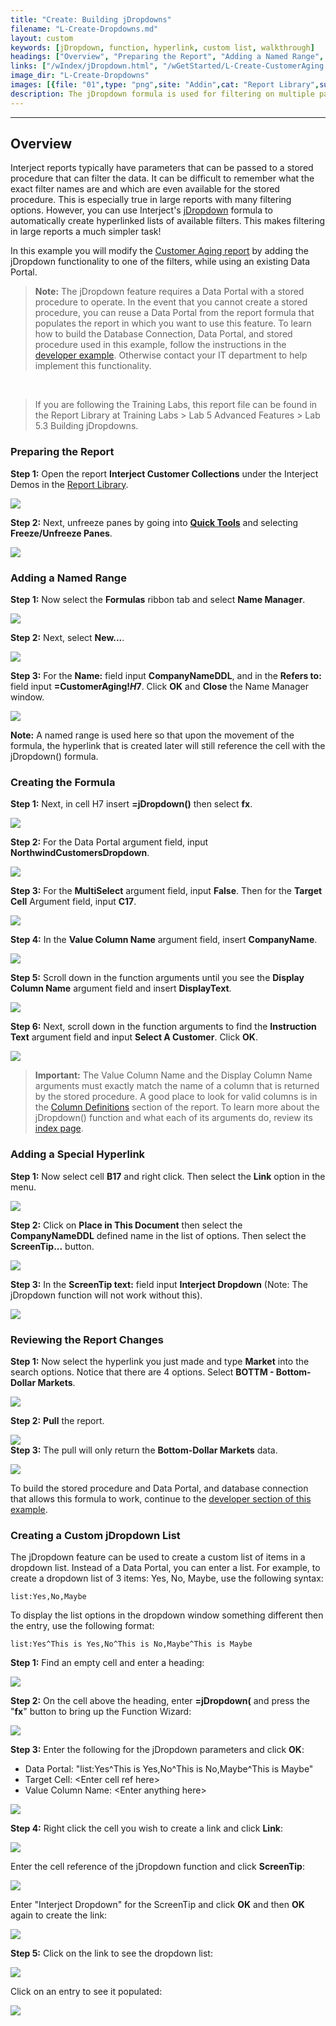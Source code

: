 ```yaml
---
title: "Create: Building jDropdowns"
filename: "L-Create-Dropdowns.md"
layout: custom
keywords: [jDropdown, function, hyperlink, custom list, walkthrough]
headings: ["Overview", "Preparing the Report", "Adding a Named Range", "Creating the Formula", "Adding a Special Hyperlink", "Reviewing the Report Changes", "Creating a Custom jDropdown List"]
links: ["/wIndex/jDropdown.html", "/wGetStarted/L-Create-CustomerAging.html", "https://docs.gointerject.com/wGetStarted/L-Dev-jDropdowns.html", "/wAbout/Report-Library-Basics.html", "/wGetStarted/INTERJECT-Ribbon-Menu-Items.html", "https://docs.gointerject.com/wAbout/Basics-of-Report-Formulas.html#column-definitions", "https://docs.gointerject.com/wIndex/jDropdown.html", "/wGetStarted/L-Dev-jDropdowns.html"]
image_dir: "L-Create-Dropdowns"
images: [{file: "01",type: "png",site: "Addin",cat: "Report Library",sub: "",report: "Interject Customer Collections",ribbon: "Simple",config: ""},{file: "02",type: "png",site: "Addin",cat: "Quick Tools",sub: "",report: "Customer Aging Summary",ribbon: "Simple",config: ""},{file: "03",type: "png",site: "Addin",cat: "Report",sub: "",report: "",ribbon: "",config: "Yes"},{file: "04",type: "png",site: "Excel",cat: "Name Manger",sub: "",report: "Customer Aging Summary",ribbon: "",config: "Yes"},{file: "05",type: "png",site: "Excel",cat: "Name Manger",sub: "New Name",report: "Customer Aging Summary",ribbon: "",config: "Yes"},{file: "06",type: "png",site: "Excel",cat: "Function Wizard",sub: "",report: "Customer Aging Summary",ribbon: "",config: "Yes"},{file: "07",type: "png",site: "Excel",cat: "Function Wizard",sub: "",report: "Customer Aging Summary",ribbon: "",config: "Yes"},{file: "08",type: "png",site: "Excel",cat: "Function Wizard",sub: "",report: "Customer Aging Summary",ribbon: "",config: "Yes"},{file: "09",type: "png",site: "Excel",cat: "Function Wizard",sub: "",report: "Customer Aging Summary",ribbon: "",config: "Yes"},{file: "10",type: "png",site: "Excel",cat: "Function Wizard",sub: "",report: "Customer Aging Summary",ribbon: "",config: "Yes"},{file: "11",type: "png",site: "Excel",cat: "Function Wizard",sub: "",report: "Customer Aging Summary",ribbon: "",config: "Yes"},{file: "12",type: "png",site: "Excel",cat: "Right Click Menu",sub: "",report: "Customer Aging Summary",ribbon: "",config: "Yes"},{file: "13",type: "png",site: "Excel",cat: "Insert Hyperlink",sub: "",report: "Customer Aging Summary",ribbon: "",config: "Yes"},{file: "14",type: "png",site: "Excel",cat: "Insert Hyperlink",sub: "",report: "Customer Aging Summary",ribbon: "",config: "Yes"},{file: "15",type: "png",site: "Addin",cat: "Jdropdown Select Menu",sub: "",report: "Customer Aging Summary",ribbon: "",config: "Yes"},{file: "16",type: "png",site: "Addin",cat: "Pull Data",sub: "",report: "Customer Aging Summary",ribbon: "",config: "Yes"},{file: "17",type: "png",site: "Addin",cat: "Report",sub: "",report: "Customer Aging Summary",ribbon: "",config: "Yes"},{file: "EnterYourResponse",type: "png",site: "Addin",cat: "Report",sub: "",report: "",ribbon: "",config: ""},{file: "EnterjDropdown",type: "png",site: "Addin",cat: "Report",sub: "",report: "",ribbon: "",config: ""},{file: "EnterFX",type: "png",site: "Excel",cat: "Function Wizard",sub: "",report: "",ribbon: "",config: ""},{file: "ClickLink",type: "png",site: "Excel",cat: "Right Click Menu",sub: "",report: "",ribbon: "",config: ""},{file: "TypeTheCellReference",type: "png",site: "Excel",cat: "Insert Hyperlink",sub: "",report: "",ribbon: "",config: ""},{file: "EnterScreenTipText",type: "png",site: "Excel",cat: "Insert Hyperlink",sub: "",report: "",ribbon: "",config: ""},{file: "DropdownList",type: "png",site: "Addin",cat: "Jdropdown Select Menu",sub: "",report: "",ribbon: "",config: ""},{file: "EntryEntered",type: "png",site: "Addin",cat: "Report",sub: "",report: "",ribbon: "",config: ""}]
description: The jDropdown formula is used for filtering on multiple parameters.
---
```

* * *

## Overview

Interject reports typically have parameters that can be passed to a stored procedure that can filter the data. It can be difficult to remember what the exact filter names are and which are even available for the stored procedure. This is especially true in large reports with many filtering options. However, you can use Interject's [jDropdown](/wIndex/jDropdown.html) formula to automatically create hyperlinked lists of available filters. This makes filtering in large reports a much simpler task! 

In this example you will modify the [Customer Aging report](/wGetStarted/L-Create-CustomerAging.html) by adding the jDropdown functionality to one of the filters, while using an existing Data Portal.

<blockquote class=highlight_note>
<b>Note:</b> The jDropdown feature requires a Data Portal with a stored procedure to operate. In the event that you cannot create a stored procedure, you can reuse a Data Portal from the report formula that populates the report in which you want to use this feature. To learn how to build the Database Connection, Data Portal, and stored procedure used in this example, follow the instructions in the <a href="https://docs.gointerject.com/wGetStarted/L-Dev-jDropdowns.html">developer example</a>. Otherwise contact your IT department to help implement this functionality.
</blockquote>

<br>

<blockquote class=lab_info>
 If you are following the Training Labs, this report file can be found in the Report Library at Training Labs > Lab 5 Advanced Features > Lab 5.3 Building jDropdowns.
</blockquote>

### Preparing the Report

**Step 1:** Open the report **Interject Customer Collections** under the Interject Demos in the [Report Library](/wAbout/Report-Library-Basics.html).

![](/images/L-Create-Dropdowns/01.png)

**Step 2:** Next, unfreeze panes by going into [**Quick Tools**](/wGetStarted/INTERJECT-Ribbon-Menu-Items.html) and selecting **Freeze/Unfreeze Panes**.

![](/images/L-Create-Dropdowns/02.png)
<br>

### Adding a Named Range

**Step 1:** Now select the **Formulas** ribbon tab and select **Name Manager**.

![](/images/L-Create-Dropdowns/03.png)
<br>

**Step 2:** Next, select **New...**.

![](/images/L-Create-Dropdowns/04.png)
<br>

**Step 3:** For the **Name:** field input **CompanyNameDDL**, and in the **Refers to:** field input **=CustomerAging!$H$7**. Click **OK** and **Close** the Name Manager window.

![](/images/L-Create-Dropdowns/05.png)

**Note:** A named range is used here so that upon the movement of the formula, the hyperlink that is created later will still reference the cell with the jDropdown() formula.
<br>

### Creating the Formula

**Step 1:** Next, in cell H7 insert **=jDropdown()** then select **fx**.

![](/images/L-Create-Dropdowns/06.png)
<br>

**Step 2:** For the Data Portal argument field, input **NorthwindCustomersDropdown**.

![](/images/L-Create-Dropdowns/07.png)
<br>

**Step 3:** For the **MultiSelect** argument field, input **False**. Then for the **Target Cell** Argument field, input **C17**.

![](/images/L-Create-Dropdowns/08.png)
<br>

**Step 4:** In the **Value Column Name** argument field, insert **CompanyName**.

![](/images/L-Create-Dropdowns/09.png)
<br>

**Step 5:** Scroll down in the function arguments until you see the **Display Column Name** argument field and insert **DisplayText**.

![](/images/L-Create-Dropdowns/10.png)
<br>

**Step 6:** Next, scroll down in the function arguments to find the **Instruction Text** argument field and input **Select A Customer**. Click **OK**.

![](/images/L-Create-Dropdowns/11.png)
<br>

<blockquote class=highlight_note>
<b>Important:</b> The Value Column Name and the Display Column Name arguments must exactly match the name of a column that is returned by the stored procedure. A good place to look for valid columns is in the <a href="https://docs.gointerject.com/wAbout/Basics-of-Report-Formulas.html#column-definitions">Column Definitions</a> section of the report. To learn more about the jDropdown() function and what each of its arguments do, review its <a href="https://docs.gointerject.com/wIndex/jDropdown.html">index page</a>.
</blockquote>

### Adding a Special Hyperlink

**Step 1:** Now select cell **B17** and right click. Then select the **Link** option in the menu.

![](/images/L-Create-Dropdowns/12.png)
<br>

**Step 2:** Click on **Place in This Document** then select the **CompanyNameDDL** defined name in the list of options. Then select the **ScreenTip...** button.

![](/images/L-Create-Dropdowns/13.png)
<br>

**Step 3:** In the **ScreenTip text:** field input **Interject Dropdown** (Note: The jDropdown function will not work without this).

![](/images/L-Create-Dropdowns/14.png)
<br>

### Reviewing the Report Changes

**Step 1:** Now select the hyperlink you just made and type **Market** into the search options. Notice that there are 4 options. Select **BOTTM - Bottom-Dollar Markets**.

![](/images/L-Create-Dropdowns/15.png)
<br>

**Step 2:** **Pull** the report.

![](/images/L-Create-Dropdowns/16.png)
<br>
**Step 3:** The pull will only return the **Bottom-Dollar Markets** data.

![](/images/L-Create-Dropdowns/17.png)
<br>

To build the stored procedure and Data Portal, and database connection that allows this formula to work, continue to the [developer section of this example](/wGetStarted/L-Dev-jDropdowns.html).

### Creating a Custom jDropdown List

The jDropdown feature can be used to create a custom list of items in a dropdown list. Instead of a Data Portal, you can enter a list. For example, to create a dropdown list of 3 items: Yes, No, Maybe, use the following syntax:

```
list:Yes,No,Maybe
```

To display the list options in the dropdown window something different then the entry, use the following format:

```
list:Yes^This is Yes,No^This is No,Maybe^This is Maybe
```

**Step 1:** Find an empty cell and enter a heading:

![](/images/L-Create-Dropdowns/EnterYourResponse.png)
<br>

**Step 2:** On the cell above the heading, enter **=jDropdown(** and press the "**fx**" button to bring up the Function Wizard:

![](/images/L-Create-Dropdowns/EnterjDropdown.png)
<br>

**Step 3:** Enter the following for the jDropdown parameters and click **OK**:

* Data Portal: "list:Yes^This is Yes,No^This is No,Maybe^This is Maybe"
* Target Cell: &lt;Enter cell ref here&gt;
* Value Column Name: &lt;Enter anything here&gt;

![](/images/L-Create-Dropdowns/EnterFX.png)
<br>

**Step 4:** Right click the cell you wish to create a link and click **Link**:

![](/images/L-Create-Dropdowns/ClickLink.png)
<br>

Enter the cell reference of the jDropdown function and click **ScreenTip**:

![](/images/L-Create-Dropdowns/TypeTheCellReference.png)
<br>

Enter "Interject Dropdown" for the ScreenTip and click **OK** and then **OK** again to create the link:

![](/images/L-Create-Dropdowns/EnterScreenTipText.png)
<br>

**Step 5:** Click on the link to see the dropdown list:

![](/images/L-Create-Dropdowns/DropdownList.png)
<br>

Click on an entry to see it populated:

![](/images/L-Create-Dropdowns/EntryEntered.png)
<br>
